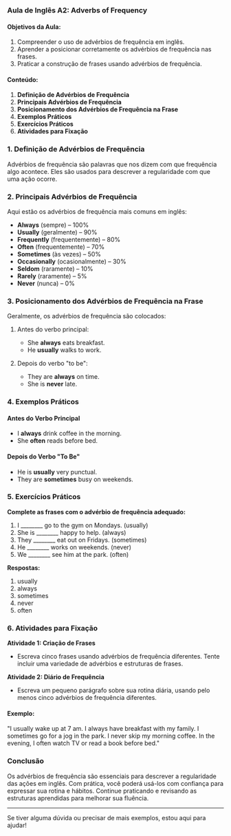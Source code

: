 ### Aula de Inglês A2: Adverbs of Frequency

#### Objetivos da Aula:

1. Compreender o uso de advérbios de frequência em inglês.
2. Aprender a posicionar corretamente os advérbios de frequência nas frases.
3. Praticar a construção de frases usando advérbios de frequência.

#### Conteúdo:

1. **Definição de Advérbios de Frequência**
2. **Principais Advérbios de Frequência**
3. **Posicionamento dos Advérbios de Frequência na Frase**
4. **Exemplos Práticos**
5. **Exercícios Práticos**
6. **Atividades para Fixação**

### 1. Definição de Advérbios de Frequência

Advérbios de frequência são palavras que nos dizem com que frequência algo acontece. Eles são usados para descrever a regularidade com que uma ação ocorre.

### 2. Principais Advérbios de Frequência

Aqui estão os advérbios de frequência mais comuns em inglês:

- **Always** (sempre) – 100%
- **Usually** (geralmente) – 90%
- **Frequently** (frequentemente) – 80%
- **Often** (frequentemente) – 70%
- **Sometimes** (às vezes) – 50%
- **Occasionally** (ocasionalmente) – 30%
- **Seldom** (raramente) – 10%
- **Rarely** (raramente) – 5%
- **Never** (nunca) – 0%

### 3. Posicionamento dos Advérbios de Frequência na Frase

Geralmente, os advérbios de frequência são colocados:

1. Antes do verbo principal:
   
   - She **always** eats breakfast.
   - He **usually** walks to work.

2. Depois do verbo "to be":
   
   - They are **always** on time.
   - She is **never** late.

### 4. Exemplos Práticos

#### Antes do Verbo Principal

- I **always** drink coffee in the morning.
- She **often** reads before bed.

#### Depois do Verbo "To Be"

- He is **usually** very punctual.
- They are **sometimes** busy on weekends.

### 5. Exercícios Práticos

**Complete as frases com o advérbio de frequência adequado:**

1. I ________ go to the gym on Mondays. (usually)
2. She is ________ happy to help. (always)
3. They ________ eat out on Fridays. (sometimes)
4. He ________ works on weekends. (never)
5. We ________ see him at the park. (often)

**Respostas:**

1. usually
2. always
3. sometimes
4. never
5. often

### 6. Atividades para Fixação

**Atividade 1: Criação de Frases**

- Escreva cinco frases usando advérbios de frequência diferentes. Tente incluir uma variedade de advérbios e estruturas de frases.

**Atividade 2: Diário de Frequência**

- Escreva um pequeno parágrafo sobre sua rotina diária, usando pelo menos cinco advérbios de frequência diferentes.

#### Exemplo:

"I usually wake up at 7 am. I always have breakfast with my family. I sometimes go for a jog in the park. I never skip my morning coffee. In the evening, I often watch TV or read a book before bed."

### Conclusão

Os advérbios de frequência são essenciais para descrever a regularidade das ações em inglês. Com prática, você poderá usá-los com confiança para expressar sua rotina e hábitos. Continue praticando e revisando as estruturas aprendidas para melhorar sua fluência.

---

Se tiver alguma dúvida ou precisar de mais exemplos, estou aqui para ajudar!
